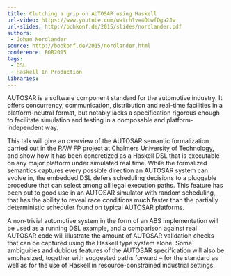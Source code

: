 ```yaml
---
title: Clutching a grip on AUTOSAR using Haskell
url-video: https://www.youtube.com/watch?v=4OUwfQga2Jw
url-slides: http://bobkonf.de/2015/slides/nordlander.pdf
authors:
 - Johan Nordlander
source: http://bobkonf.de/2015/nordlander.html
conference: BOB2015
tags:
 - DSL
 - Haskell In Production
libraries:
---
```


AUTOSAR is a software component standard for the automotive industry. It offers concurrency, communication, distribution and real-time facilities in a platform-neutral format, but notably lacks a specification rigorous enough to facilitate simulation and testing in a composable and platform-independent way.

This talk will give an overview of the AUTOSAR semantic formalization carried out in the RAW FP project at Chalmers University of Technology, and show how it has been concretized as a Haskell DSL that is executable on any major platform under simulated real time. While the formalized semantics captures every possible direction an AUTOSAR system can evolve in, the embedded DSL defers scheduling decisions to a pluggable procedure that can select among all legal execution paths. This feature has been put to good use in an AUTOSAR simulator with random scheduling, that has the ability to reveal race conditions much faster than the partially deterministic scheduler found on typical AUTOSAR platforms.

A non-trivial automotive system in the form of an ABS implementation will be used as a running DSL example, and a comparison against real AUTOSAR code will illustrate the amount of AUTOSAR validation checks that can be captured using the Haskell type system alone. Some ambiguities and dubious features of the AUTOSAR specification will also be emphasized, together with suggested paths forward – for the standard as well as for the use of Haskell in resource-constrained industrial settings.

